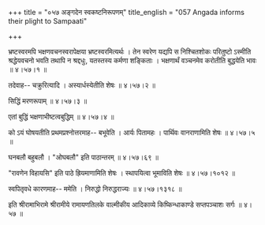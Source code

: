 +++
title = "०५७ अङ्गदेन स्वकष्टनिरूपणम्"
title_english = "057 Angada informs their plight to Sampaati"

+++


भ्रष्टस्वरमपि भक्षणवचनस्वरापेक्षया भ्रष्टस्वरमित्यर्थः । तेन स्वरेण
यद्यपि स निश्चितशोकः परितुष्टो ऽस्मीति श्रद्धेयवचनो भवति तथापि न
श्रद्दधुः, यतस्तस्य कर्मणा शङ्किताः । भक्षणार्थं वञ्चनमेव करोतीति
बुद्धयेति भावः  ॥  ४।५७।१  ॥   

  

तदेवाह-- चक्रुरित्यादि । अस्यार्धस्येतीति शेषः  ॥  ४।५७।२  ॥   

  

सिद्धिं मरणरूपाम्  ॥  ४।५७।३  ॥   

  

एतां बुद्धिं भक्षणाभीष्टत्वबुद्धिम्  ॥  ४।५७।४  ॥   

  

को ऽयं घोषयतीति प्रथमप्रश्नोत्तरमाह-- बभूवेति । आर्यः पितामहः । पार्थिवः
वानराणामिति शेषः  ॥  ४।५७।५  ॥   

  

घनबलौ बहुबलौ । "ओघबलौ" इति पाठान्तरम्  ॥  ४।५७।६९  ॥   

  

"रावणेन विहायसि" इति पाठे ह्रियमाणामिति शेषः । स्थापयित्वा भूमाविति शेषः
 ॥  ४।५७।१०१२  ॥   

  

स्वपितृवधे कारणमाह-- ममेति । निरुद्धो निरुद्धराज्यः  ॥  ४।५७।१३१८  ॥   

  

इति श्रीरामाभिरामे श्रीरामीये रामायणतिलके वाल्मीकीय आदिकाव्ये
किष्किन्धाकाण्डे सप्तपञ्चाशः सर्गः  ॥  ४।५७  ॥   

  


